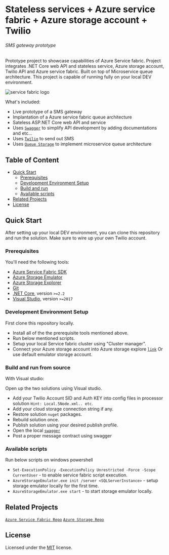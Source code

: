 # Stateless services + Azure service fabric + Azure storage account + Twilio
###### SMS gateway prototype

Prototype project to showcase capabilities of Azure Service fabric. Project integrates .NET Core web API and stateless service, Azure storage account, Twilio API and Azure service fabric. Built on top of Microservice queue architecture. This project is capable of running fully on your local DEV environment.

<img src="https://contextere.com/wp-primary/wp-content/uploads/2017/09/MS-Service-Fabric_logo-title-1000x562.jpg" alt="service fabric logo"/>

What's included:

- Live prototype of a SMS gateway
- Implantation of a Azure service fabric queue architecture
- Sateless ASP.NET Core web API and service
- Uses [`Swagger`](https://swagger.io/) to simplify API development by adding documentations and etc...
- Uses [`Twilio`](https://twilio.com) to send out SMS
- Uses [`Queue Storage`](https://azure.microsoft.com/en-in/services/storage/queues/) to implement microservice queue architecture

## Table of Content

- [Quick Start](#quick-start)
  - [Prerequisites](#prerequisites)
  - [Development Environment Setup](#development-environment-setup)
  - [Build and run](#build-and-run-from-source)
  - [Available scripts](#available-scripts)
- [Related Projects](#related-projects)
- [License](#license)

## Quick Start

After setting up your local DEV environment, you can clone this repository and run the solution. Make sure to wire up your own Twilio account.

### Prerequisites

You'll need the following tools:

- [Azure Service Fabric SDK](https://docs.microsoft.com/en-us/azure/service-fabric/service-fabric-get-started)
- [Azure Storage Emulator](https://docs.microsoft.com/en-us/azure/storage/common/storage-use-emulator)
- [Azure Storage Explorer](https://azure.microsoft.com/en-us/features/storage-explorer/)
- [Git](https://git-scm.com/downloads)
- [.NET Core](https://dotnet.microsoft.com/download), version `>=2.2`
- [Visual Studio](https://visualstudio.microsoft.com/), version `>=2017`

### Development Environment Setup

First clone this repository locally.

- Install all of the the prerequisite tools mentioned above.
- Run below mentioned scripts.
- Setup your local Service fabric cluster using "Cluster manager".
- Connect your Azure storage account into Azure storage explore [`link`](https://docs.microsoft.com/en-us/azure-stack/user/azure-stack-storage-connect-se?view=azs-1908) Or use default emulator storage account.

### Build and run from source

With Visual studio:

Open up the two solutions using Visual studio.

- Add your Twilio Account SID and Auth KEY into config files in processor solution `Hint: Local.5Node.xml.. etc`.
- Add your cloud storage connection string if any.
- Restore solution `nuget` packages.
- Rebuild solution once.
- Publish solution using your desired publish profile.
- Open the local [`swagger`](http://localhost:8493/)
- Post a proper message contract using swagger

### Available scripts

Run below scripts on windows powershell

- `Set-ExecutionPolicy -ExecutionPolicy Unrestricted -Force -Scope CurrentUser` - to enable service fabric script execution.
- `AzureStorageEmulator.exe init /server <SQLServerInstance>` - setup storage emulator locally for the first time.
- `AzureStorageEmulator.exe start` - to start storage emulator locally.

## Related Projects

[`Azure Service Fabric Repo`](https://github.com/Microsoft/service-fabric)
[`Azure Storage Repo`](https://github.com/Azure/azure-storage-net)

## License

Licensed under the [MIT](LICENSE) license.